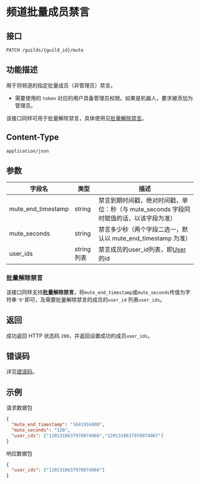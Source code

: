 # 频道批量成员禁言

## 接口

```http
PATCH /guilds/{guild_id}/mute
```

## 功能描述

用于将频道的指定批量成员（非管理员）禁言。

- 需要使用的 `token` 对应的用户具备管理员权限。如果是机器人，要求被添加为管理员。

该接口同样可用于批量解除禁言，具体使用见[批量解除禁言](#批量解除禁言)。

## Content-Type

```http
application/json
```

## 参数

| 字段名             | 类型   | 描述                                                                                   |
| ------------------ | ------ | -------------------------------------------------------------------------------------- |
| mute_end_timestamp | string | 禁言到期时间戳，绝对时间戳，单位：秒（与 mute_seconds 字段同时赋值的话，以该字段为准） |
| mute_seconds       | string | 禁言多少秒（两个字段二选一，默认以 mute_end_timestamp 为准）                           |
| user_ids           | string列表 | 禁言成员的user_id列表，即[User](../../../openapi/user/model.md#user)的id                           |

### 批量解除禁言

该接口同样支持**批量解除禁言**，将`mute_end_timestamp`或`mute_seconds`传值为字符串`'0'`即可，及需要批量解除禁言的成员的`user_id` 列表`user_ids`。

## 返回

成功返回 HTTP 状态码 `200`，并返回设置成功的成员`user_ids`。

## 错误码

详见[错误码](../../../openapi/error/error.md)。

## 示例

请求数据包

```json
{
  "mute_end_timestamp": "1641916800",
  "mute_seconds": "120",
  "user_ids": ["1201318637970874066","1201318637970874067"]
}
```
响应数据包

```json
{
  "user_ids": ["1201318637970874066"]
}
```
